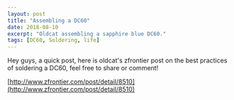 ```yaml
---
layout: post
title: "Assembling a DC60"
date: 2018-08-10
excerpt: "Oldcat assembling a sapphire blue DC60."
tags: [DC60, Soldering, life]
---
```


Hey guys, a quick post, here is oldcat's zfrontier post on the best practices of soldering a DC60, feel free to share or comment!

[http://www.zfrontier.com/post/detail/8510](http://www.zfrontier.com/post/detail/8510)
